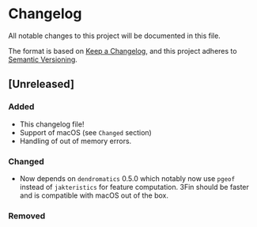 # Changelog

All notable changes to this project will be documented in this file.

The format is based on [Keep a Changelog](https://keepachangelog.com/en/1.1.0/),
and this project adheres to [Semantic Versioning](https://semver.org/spec/v2.0.0.html).

## [Unreleased]

### Added

- This changelog file!
- Support of macOS (see `Changed` section)
- Handling of out of memory errors.

### Changed

- Now depends on `dendromatics` 0.5.0 which notably now use `pgeof` instead of `jakteristics` for feature computation.
3Fin should be faster and is compatible with macOS out of the box.

### Removed
